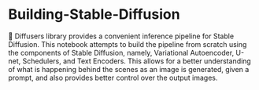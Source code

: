# Building-Stable-Diffusion
🤗 Diffusers library provides a convenient inference pipeline for Stable Diffusion. This notebook attempts to build the pipeline from scratch using the components of Stable Diffusion, namely, Variational Autoencoder, U-net, Schedulers, and Text Encoders. This allows for a better understanding of what is happening behind the scenes as an image is generated, given a prompt, and also provides better control over the output images.
